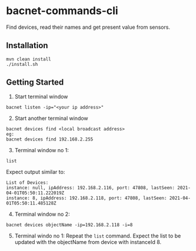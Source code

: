 # bacnet-commands-cli
Find devices, read their names and get present value from sensors.

## Installation

```
mvn clean install
./install.sh
```

## Getting Started

1. Start terminal window
```
bacnet listen -ip="<your ip address>"
```
2. Start another terminal window
```
bacnet devices find <local broadcast address>
eg:
bacnet devices find 192.168.2.255
```

3. Terminal window no 1:
```
list
```
Expect output similar to:

```
List of Devices:
instance: null, ipAddress: 192.168.2.116, port: 47808, lastSeen: 2021-04-01T05:50:11.222019Z
instance: 8, ipAddress: 192.168.2.118, port: 47808, lastSeen: 2021-04-01T05:50:11.485128Z
```

4. Terminal window no 2:
```
bacnet devices objectName -ip=192.168.2.118 -i=8
```
5. Terminal windo no 1:
Repeat the `list` command.
Expect the list to be updated with the objectName from device with instanceId 8.

